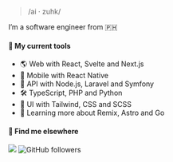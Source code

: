 <!--### Isaac Arcilla-->

> /ai · zuhk/

I’m a software engineer from 🇵🇭

#### 🧰 My current tools 
-  🌎 Web with React, Svelte and Next.js
-  📱 Mobile with React Native
-  📡 API with Node.js, Laravel and Symfony
-  🛠️ TypeScript, PHP and Python
-  🌈 UI with Tailwind, CSS and SCSS
-  📖 Learning more about Remix, Astro and Go

#### 💬 Find me elsewhere

![](https://komarev.com/ghpvc/?username=isaacdarcilla&style=flat&color=brightgreen&label=Visits) ![GitHub followers](https://img.shields.io/github/followers/isaacdarcilla)
